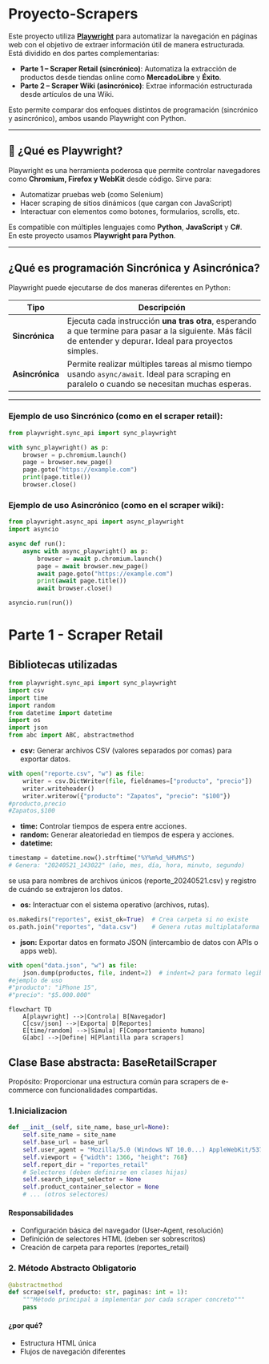 # Proyecto-Scrapers


Este proyecto utiliza **[Playwright](https://playwright.dev/python/)** para automatizar la navegación en páginas web con el objetivo de extraer información útil de manera estructurada. Está dividido en dos partes complementarias:

- **Parte 1 – Scraper Retail (sincrónico)**: Automatiza la extracción de productos desde tiendas online como **MercadoLibre** y **Éxito**.
- **Parte 2 – Scraper Wiki (asincrónico)**: Extrae información estructurada desde artículos de una Wiki.

Esto permite comparar dos enfoques distintos de programación (sincrónico y asincrónico), ambos usando Playwright con Python.

---

## 🤖 ¿Qué es Playwright?

Playwright es una herramienta poderosa que permite controlar navegadores como **Chromium, Firefox y WebKit** desde código. Sirve para:

- Automatizar pruebas web (como Selenium)
- Hacer scraping de sitios dinámicos (que cargan con JavaScript)
- Interactuar con elementos como botones, formularios, scrolls, etc.

Es compatible con múltiples lenguajes como **Python**, **JavaScript** y **C#**.  
En este proyecto usamos **Playwright para Python**.

---

## ¿Qué es programación Sincrónica y Asincrónica?

Playwright puede ejecutarse de dos maneras diferentes en Python:

| Tipo        | Descripción                                                                 |
|-------------|------------------------------------------------------------------------------|
|  **Sincrónica** | Ejecuta cada instrucción **una tras otra**, esperando a que termine para pasar a la siguiente. Más fácil de entender y depurar. Ideal para proyectos simples. |
|  **Asincrónica** | Permite realizar múltiples tareas al mismo tiempo usando `async/await`. Ideal para scraping en paralelo o cuando se necesitan muchas esperas. |

---

### Ejemplo de uso Sincrónico (como en el scraper retail):

```python
from playwright.sync_api import sync_playwright

with sync_playwright() as p:
    browser = p.chromium.launch()
    page = browser.new_page()
    page.goto("https://example.com")
    print(page.title())
    browser.close()
```
### Ejemplo de uso Asincrónico (como en el scraper wiki):

```python
from playwright.async_api import async_playwright
import asyncio

async def run():
    async with async_playwright() as p:
        browser = await p.chromium.launch()
        page = await browser.new_page()
        await page.goto("https://example.com")
        print(await page.title())
        await browser.close()

asyncio.run(run())
```
# Parte 1 - Scraper Retail
## Bibliotecas utilizadas
```python
from playwright.sync_api import sync_playwright
import csv
import time
import random
from datetime import datetime
import os
import json
from abc import ABC, abstractmethod
```
* **csv:** Generar archivos CSV (valores separados por comas) para exportar datos.
```python
with open("reporte.csv", "w") as file:
    writer = csv.DictWriter(file, fieldnames=["producto", "precio"])
    writer.writeheader()
    writer.writerow({"producto": "Zapatos", "precio": "$100"})
#producto,precio
#Zapatos,$100
```
*  **time:** Controlar tiempos de espera entre acciones.
*  **random:** Generar aleatoriedad en tiempos de espera y acciones.
*   **datetime:**
```python
timestamp = datetime.now().strftime("%Y%m%d_%H%M%S")
# Genera: "20240521_143022" (año, mes, día, hora, minuto, segundo)
```
se usa para nombres de archivos únicos (reporte_20240521.csv) y registro de cuándo se extrajeron los datos.
* **os:** Interactuar con el sistema operativo (archivos, rutas).
```python
os.makedirs("reportes", exist_ok=True)  # Crea carpeta si no existe
os.path.join("reportes", "data.csv")    # Genera rutas multiplataforma (Windows/Linux/Mac)
```
* **json:** Exportar datos en formato JSON (intercambio de datos con APIs o apps web).
```python
with open("data.json", "w") as file:
    json.dump(productos, file, indent=2)  # indent=2 para formato legible
#ejemplo de uso
#"producto": "iPhone 15",
#"precio": "$5.000.000"
```
```mermaid
flowchart TD
    A[playwright] -->|Controla| B[Navegador]
    C[csv/json] -->|Exporta| D[Reportes]
    E[time/random] -->|Simula| F[Comportamiento humano]
    G[abc] -->|Define| H[Plantilla para scrapers]
```
## Clase Base abstracta: BaseRetailScraper
Propósito: Proporcionar una estructura común para scrapers de e-commerce con funcionalidades compartidas.
### 1.Inicializacion
```python
def __init__(self, site_name, base_url=None):
    self.site_name = site_name
    self.base_url = base_url
    self.user_agent = "Mozilla/5.0 (Windows NT 10.0...) AppleWebKit/537.36"
    self.viewport = {"width": 1366, "height": 768}
    self.report_dir = "reportes_retail"
    # Selectores (deben definirse en clases hijas)
    self.search_input_selector = None
    self.product_container_selector = None
    # ... (otros selectores)
```
#### Responsabilidades
* Configuración básica del navegador (User-Agent, resolución)
* Definición de selectores HTML (deben ser sobrescritos)
* Creación de carpeta para reportes (reportes_retail)
### 2. Método Abstracto Obligatorio
```python
@abstractmethod
def scrape(self, producto: str, paginas: int = 1):
    """Método principal a implementar por cada scraper concreto"""
    pass
```
#### ¿por qué?
* Estructura HTML única
* Flujos de navegación diferentes

